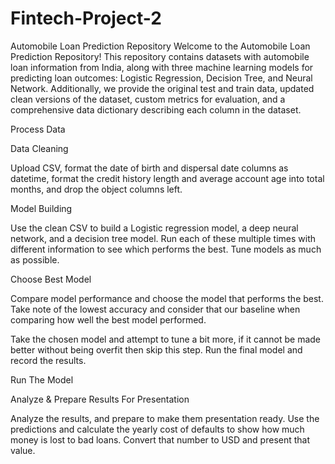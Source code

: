 # Fintech-Project-2
Automobile Loan Prediction Repository
Welcome to the Automobile Loan Prediction Repository! This repository contains datasets with automobile loan information from India, along with three machine learning models for predicting loan outcomes: Logistic Regression, Decision Tree, and Neural Network. Additionally, we provide the original test and train data, updated clean versions of the dataset, custom metrics for evaluation, and a comprehensive data dictionary describing each column in the dataset.

Process Data

Data Cleaning 

Upload CSV, format the date of birth  and dispersal date columns as datetime, format the credit history length and average account age into total  months, and drop the object columns left.

Model Building 

Use the clean CSV to build a Logistic regression model, a deep neural network, and a decision tree model. Run each of these multiple times with different information to see which performs the best. Tune models as much as possible.

Choose Best Model

Compare model performance and choose the model that performs the best. Take note of the lowest accuracy and consider that our baseline when comparing how well the best model performed.

Take the chosen model and attempt to tune a bit more, if it cannot be made better without being overfit then skip this step. Run the final model and record the results. 

Run The Model 

Analyze & Prepare Results For Presentation

Analyze the results, and prepare to make them presentation ready. Use the predictions and calculate the yearly cost of defaults to show how much money is lost to bad loans. Convert that number to USD and present that value. 



